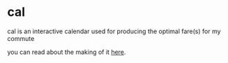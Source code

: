 # cal

cal is an interactive calendar used for producing the optimal fare(s) for my commute

you can read about the making of it [here](https://rgibbons-dev.github.io/cal).
